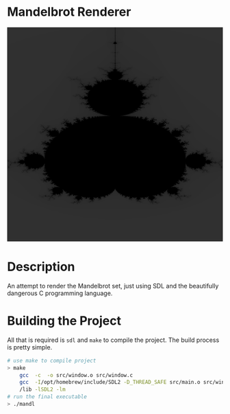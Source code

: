 # Mandelbrot Renderer

![example image](./images/example2.png)

# Description

An attempt to render the Mandelbrot set, just using SDL and the beautifully dangerous C programming language.

# Building the Project

All that is required is `sdl` and `make` to compile the project.
The build process is pretty simple.

```sh
# use make to compile project
> make
    gcc  -c  -o src/window.o src/window.c
    gcc  -I/opt/homebrew/include/SDL2 -D_THREAD_SAFE src/main.o src/window.o src/complex.o src/mandl.o -o mandl -L/opt/homebrew
    /lib -lSDL2 -lm
# run the final executable
> ./mandl
```
